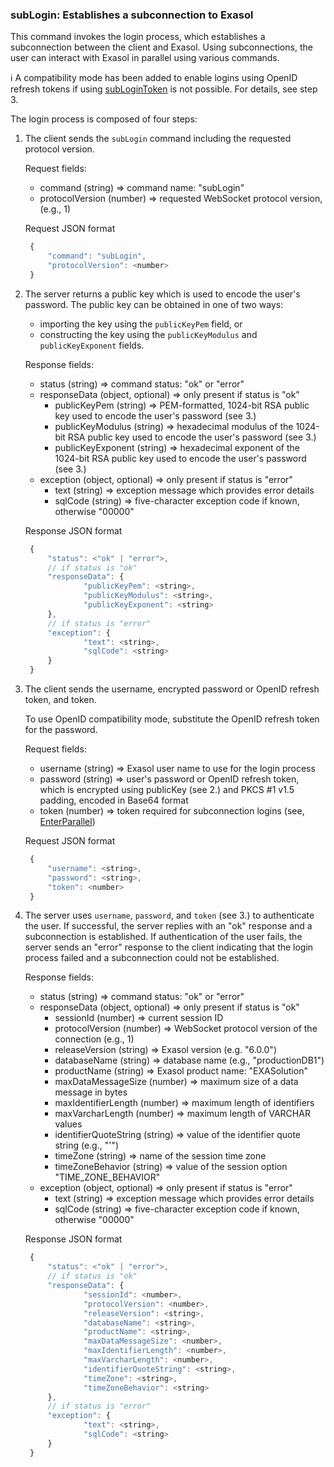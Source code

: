 ### subLogin: Establishes a subconnection to Exasol

This command invokes the login process, which establishes a
subconnection between the client and Exasol. Using subconnections,
the user can interact with Exasol in parallel using various commands.

ℹ️ A compatibility mode has been added to enable logins using OpenID refresh tokens if using [subLoginToken](subLoginTokenV3.md) is not possible. For details, see step 3.

The login process is composed of four steps:

1. The client sends the `subLogin` command including the requested protocol
   version.
   
     Request fields:
     * command (string) => command name: "subLogin"
     * protocolVersion (number) => requested WebSocket protocol version, (e.g., 1)
     
     Request JSON format
     ```javascript
      {
          "command": "subLogin",
          "protocolVersion": <number>
      }
     ```


2. The server returns a public key which is used to encode the
   user's password. The public key can be obtained in one of two ways:

     - importing the key using the `publicKeyPem` field, or
     - constructing the key using the `publicKeyModulus` and `publicKeyExponent` fields.
     
     Response fields:

     * status (string) => command status: "ok" or "error"
     * responseData (object, optional) => only present if status is "ok"
       * publicKeyPem (string) => PEM-formatted, 1024-bit RSA public key used to encode the user's password (see 3.)
       * publicKeyModulus (string) => hexadecimal modulus of the 1024-bit RSA public key used to encode the user's password (see 3.)
       * publicKeyExponent (string) => hexadecimal exponent of the 1024-bit RSA public key used to encode the user's password (see 3.)
     * exception (object, optional) => only present if status is "error"
       * text (string) => exception message which provides error details
       * sqlCode (string) => five-character exception code if known, otherwise "00000"
     
     Response JSON format
     ```javascript
      {
          "status": <"ok" | "error">,
          // if status is "ok"
          "responseData": {
                  "publicKeyPem": <string>,
                  "publicKeyModulus": <string>,
                  "publicKeyExponent": <string>
          },
          // if status is "error"
          "exception": {
                  "text": <string>,
                  "sqlCode": <string>
          }
      }
     ```
   

3. The client sends the username, encrypted password or OpenID refresh token, and token.

     To use OpenID compatibility mode, substitute the OpenID refresh token for the password.

     Request fields:

     * username (string) => Exasol user name to use for the login process
     * password (string) => user's password or OpenID refresh token, which is encrypted using publicKey (see 2.) and PKCS #1 v1.5 padding, encoded in Base64 format
     * token (number) => token required for subconnection logins (see, [EnterParallel](enterParallelV1.md))
     
     Request JSON format
     ```javascript
      {
          "username": <string>,
          "password": <string>,
          "token": <number>
      }
     ```
   
4. The server uses `username`, `password`, and `token` (see 3.) to
   authenticate the user. If successful, the server replies with an
   "ok" response and a subconnection is established. If authentication of
   the user fails, the server sends an "error" response to the client
   indicating that the login process failed and a subconnection could not
   be established.
   
     Response fields:

     * status (string) => command status: "ok" or "error"
     * responseData (object, optional) => only present if status is "ok"
       * sessionId (number) => current session ID
       * protocolVersion (number) => WebSocket protocol version of the connection (e.g., 1)
       * releaseVersion (string) => Exasol version (e.g. "6.0.0")
       * databaseName (string) => database name (e.g., "productionDB1")
       * productName (string) => Exasol product name: "EXASolution"
       * maxDataMessageSize (number) => maximum size of a data message in bytes
       * maxIdentifierLength (number) => maximum length of identifiers
       * maxVarcharLength (number) =>  maximum length of VARCHAR values
       * identifierQuoteString (string) => value of the identifier quote string (e.g., "'")
       * timeZone (string) => name of the session time zone
       * timeZoneBehavior (string) => value of the session option "TIME_ZONE_BEHAVIOR"
     * exception (object, optional) =>  only present if status is "error"
       * text (string) => exception message which provides error details
       * sqlCode (string) => five-character exception code if known, otherwise "00000"
     
     Response JSON format
     ```javascript
      {
          "status": <"ok" | "error">,
          // if status is "ok"
          "responseData": {
                  "sessionId": <number>,
                  "protocolVersion": <number>,
                  "releaseVersion": <string>,
                  "databaseName": <string>,
                  "productName": <string>,
                  "maxDataMessageSize": <number>,
                  "maxIdentifierLength": <number>,
                  "maxVarcharLength": <number>,
                  "identifierQuoteString": <string>,
                  "timeZone": <string>,
                  "timeZoneBehavior": <string>
          },
          // if status is "error"
          "exception": {
                  "text": <string>,
                  "sqlCode": <string>
          }
      }
     ```
